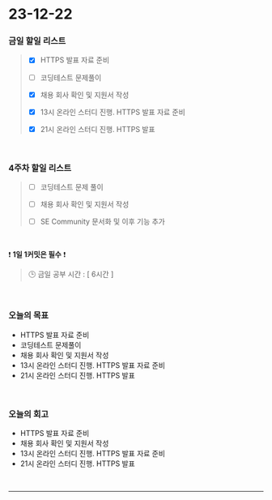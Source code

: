 # 23-12-22
### 금일 할일 리스트
> - [x]  HTTPS 발표 자료 준비
>
> - [ ]  코딩테스트 문제풀이
>
> - [x]  채용 회사 확인 및 지원서 작성
>
> - [x]  13시 온라인 스터디 진행. HTTPS 발표 자료 준비
>
> - [x]  21시 온라인 스터디 진행. HTTPS 발표


<br/>

### 4주차 할일 리스트  
> - [ ]  코딩테스트 문제 풀이
>
> - [ ]  채용 회사 확인 및 지원서 작성
>
> - [ ]  SE Community 문서화 및 이후 기능 추가

<br/>

❗ **1일 1커밋은 필수** ❗
> 🕒 금일 공부 시간 : [ 6시간 ]
  
<br/>

### 오늘의 목표
- HTTPS 발표 자료 준비
- 코딩테스트 문제풀이
- 채용 회사 확인 및 지원서 작성
- 13시 온라인 스터디 진행. HTTPS 발표 자료 준비
- 21시 온라인 스터디 진행. HTTPS 발표

<br>

### 오늘의 회고
- HTTPS 발표 자료 준비
- 채용 회사 확인 및 지원서 작성
- 13시 온라인 스터디 진행. HTTPS 발표 자료 준비
- 21시 온라인 스터디 진행. HTTPS 발표



<br/>

------------  
